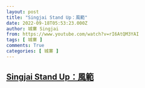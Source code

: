 ```yaml
---
layout: post
title: "Singjai Stand Up：風範"
date: 2022-09-18T05:53:23.000Z
author: 城寨 Singjai
from: https://www.youtube.com/watch?v=rI6AtQM3YAI
tags: [ 城寨 ]
comments: True
categories: [ 城寨 ]
---
```

<!--1663480403000-->
[Singjai Stand Up：風範](https://www.youtube.com/watch?v=rI6AtQM3YAI)
------

<div>

</div>
